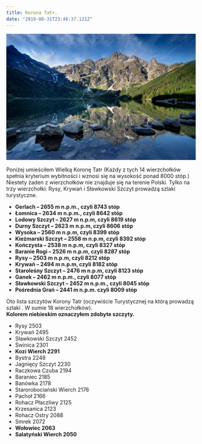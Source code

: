 ```yaml
---
title: Korona Tatr.
date: "2019-08-31T23:46:37.121Z"
---
```


![1](./Korona.jpg)

<p class="justify")>Poniżej umieściłem Wielką Koronę Tatr (Każdy z tych 14 wierzchołków spełnia kryterium wybitności i wznosi się na wysokość ponad 8000 stóp.)
Niestety żaden z wierzchołków nie znajduje się na terenie Polski. Tylko na trzy wierzchołki: Rysy, Krywań i Sławkowski Szczyt prowadzą szlaki turystyczne.</p>
<b>
<ul>
<li>Gerlach – 2655 m n.p.m., czyli 8743 stóp</li>
<li>Łomnica – 2634 m n.p.m., czyli 8642 stóp</li>
<li>Lodowy Szczyt – 2627 m n.p.m, czyli 8619 stóp</li>
<li>Durny Szczyt – 2623 m n.p.m, czyli 8606 stóp</li>
<li>Wysoka – 2560 m n.p.m, czyli 8399 stóp</li>
<li>Kieżmarski Szczyt – 2558 m n.p.m, czyli 8392 stóp</li>
<li>Kończysta – 2538 m n.p.m, czyli 8327 stóp</li>
<li>Baranie Rogi – 2526 m n.p.m, czyli 8287 stóp</li>
<li>Rysy – 2503 m n.p.m, czyli 8212 stóp</li>
<li>Krywań – 2494 m n.p.m, czyli 8182 stóp</li>
<li>Staroleśny Szczyt – 2476 m n.p.m, czyli 8123 stóp</li>
<li>Ganek – 2462 m n.p.m., czyli 8077 stóp</li>
<li>Sławkowski Szczyt – 2452 m n.p.m., czyli 8045 stóp</li>
<li>Pośrednia Grań – 2441 m n.p.m. czyli 8009 stóp</li>
</ul>
</b>
</p>


Oto lista szczytów Korony Tatr (oczywiście Turystycznej na którą prowadzą szlaki . W sumie 18 wierzchołków).<br />
<span class="blue"><b>Kolorem niebieskim oznaczyłem zdobyte szczyty.</b></span>

<ul>
<li>Rysy 2503</li>
<li>Krywań 2495</li>
<li>Sławkowski Szczyt 2452</li>
<li>Świnica 2301</li>
<li class='blue'><b>Kozi Wierch 2291</b></li>
<li>Bystra 2248</li>
<li>Jagnięcy Szczyt 2230</li>
<li>Raczkowa Czuba 2194</li>
<li>Baraniec 2185</li>
<li>Banówka 2178</li>
<li>Starorobociański Wierch 2176</li>
<li>Pachoł 2166</li>
<li>Rohacz Płaczliwy 2125</li>
<li>Krzesanica 2123</li>
<li>Rohacz Ostry 2088</li>
<li>Smrek 2072</li>
<li class='blue'><b>Wołowiec 2063<b/></li>
<li>Salatyński Wierch 2050</li>
</ul>
</b>
</p>
